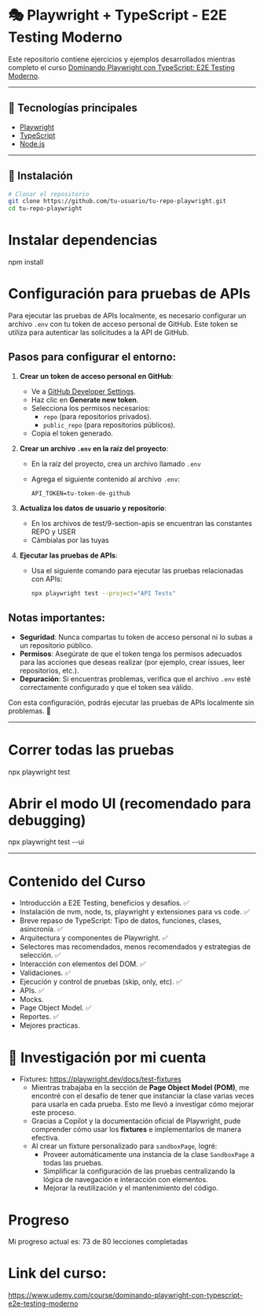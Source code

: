 # 🎭 Playwright + TypeScript - E2E Testing Moderno

Este repositorio contiene ejercicios y ejemplos desarrollados mientras completo el curso [Dominando Playwright con TypeScript: E2E Testing Moderno](https://www.udemy.com/course/dominando-playwright-con-typescript-e2e-testing-moderno).

---

## 🧪 Tecnologías principales

- [Playwright](https://playwright.dev/)
- [TypeScript](https://www.typescriptlang.org/)
- [Node.js](https://nodejs.org/)

---

## 🚀 Instalación

```bash
# Clonar el repositorio
git clone https://github.com/tu-usuario/tu-repo-playwright.git
cd tu-repo-playwright
```

# Instalar dependencias

npm install

# Configuración para pruebas de APIs

Para ejecutar las pruebas de APIs localmente, es necesario configurar un archivo `.env` con tu token de acceso personal de GitHub. Este token se utiliza para autenticar las solicitudes a la API de GitHub.

## Pasos para configurar el entorno:

1. **Crear un token de acceso personal en GitHub**:

   - Ve a [GitHub Developer Settings](https://github.com/settings/tokens).
   - Haz clic en **Generate new token**.
   - Selecciona los permisos necesarios:
     - `repo` (para repositorios privados).
     - `public_repo` (para repositorios públicos).
   - Copia el token generado.

2. **Crear un archivo `.env` en la raíz del proyecto**:

   - En la raíz del proyecto, crea un archivo llamado `.env`
   - Agrega el siguiente contenido al archivo `.env`:

     ```env
     API_TOKEN=tu-token-de-github
     ```

3. **Actualiza los datos de usuario y repositorio**:

   - En los archivos de test/9-section-apis se encuentran las constantes REPO y USER
   - Cámbialas por las tuyas

4. **Ejecutar las pruebas de APIs**:
   - Usa el siguiente comando para ejecutar las pruebas relacionadas con APIs:
     ```bash
     npx playwright test --project="API Tests"
     ```

## Notas importantes:

- **Seguridad**: Nunca compartas tu token de acceso personal ni lo subas a un repositorio público.
- **Permisos**: Asegúrate de que el token tenga los permisos adecuados para las acciones que deseas realizar (por ejemplo, crear issues, leer repositorios, etc.).
- **Depuración**: Si encuentras problemas, verifica que el archivo `.env` esté correctamente configurado y que el token sea válido.

Con esta configuración, podrás ejecutar las pruebas de APIs localmente sin problemas. 🚀

---

# Correr todas las pruebas

npx playwright test

# Abrir el modo UI (recomendado para debugging)

npx playwright test --ui

---

# Contenido del Curso

- Introducción a E2E Testing, beneficios y desafíos. ✅
- Instalación de nvm, node, ts, playwright y extensiones para vs code. ✅
- Breve repaso de TypeScript: Tipo de datos, funciones, clases, asincronía. ✅
- Arquitectura y componentes de Playwright. ✅
- Selectores mas recomendados, menos recomendados y estrategias de selección. ✅
- Interacción con elementos del DOM. ✅
- Validaciones. ✅
- Ejecución y control de pruebas (skip, only, etc). ✅
- APIs. ✅
- Mocks.
- Page Object Model. ✅
- Reportes. ✅
- Mejores practicas.

# 🚀 Investigación por mi cuenta

- Fixtures: https://playwright.dev/docs/test-fixtures
  - Mientras trabajaba en la sección de **Page Object Model (POM)**, me encontré con el desafío de tener que instanciar la clase varias veces para usarla en cada prueba.
    Esto me llevó a investigar cómo mejorar este proceso.
  - Gracias a Copilot y la documentación oficial de Playwright, pude comprender cómo usar los **fixtures** e implementarlos de manera efectiva.
  - Al crear un fixture personalizado para `sandboxPage`, logré:
    - Proveer automáticamente una instancia de la clase `SandboxPage` a todas las pruebas.
    - Simplificar la configuración de las pruebas centralizando la lógica de navegación e interacción con elementos.
    - Mejorar la reutilización y el mantenimiento del código.

# Progreso

Mi progreso actual es: 73 de 80 lecciones completadas

# Link del curso:

https://www.udemy.com/course/dominando-playwright-con-typescript-e2e-testing-moderno
